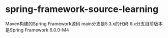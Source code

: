 # spring-framework-source-learning
Maven构建的Spring Framework源码
main分支是5.3.x的代码
6.x分支目前版本是Spring Framework 6.0.0-M4
